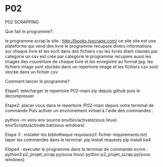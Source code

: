 # P02
P02 SCRAPPING

Que fait le programme?:

le programme scrap le site : http://books.toscrape.com/ 
ce site site est une plateforme qui vend des livre
le programme recupere divers informations sur chaque livre et les ecrit dans des fichiers csv
les livres étant classés par categorie un csv est crée par categorie
le programme recupere aussi les images des couverture de chaque livre et les enregistre au format jpg.
les fichiers image sont stockés dans un repertoire image et les fichiers csv sont stocké dans un fichier csv

Comment lancer le programme?

Etape1:
telecharger le repertoire P02-main.zip depuis github puis le decompresser


Etape2:
placer vous dans le repertoire /P02-main depuis votre terminal de commande
Puis activer un environement virtuel à l'aide des commandes :

python -m venv env 
source env/bin/activate(sous linux)
env/Scripts/activate.bat(sous windows)

Etape 3 :
installer les bibliotheque requises(cf. fichier requirements.txt)
taper les commandes dans le terminal:
pip install requests
pip install bs4

Etape4 : executer le programme
dans le terminal de commande ecrire :
python3 p2_projet_scrap.py(sous linux)
python p2_projet_scrap.py(sous windows)



